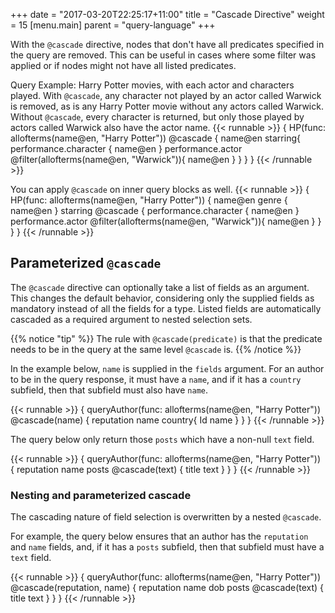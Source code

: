 +++
date = "2017-03-20T22:25:17+11:00"
title = "Cascade Directive"
weight = 15
[menu.main]
    parent = "query-language"
+++

With the `@cascade` directive, nodes that don't have all predicates specified in the query are removed. This can be useful in cases where some filter was applied or if nodes might not have all listed predicates.


Query Example: Harry Potter movies, with each actor and characters played.  With `@cascade`, any character not played by an actor called Warwick is removed, as is any Harry Potter movie without any actors called Warwick.  Without `@cascade`, every character is returned, but only those played by actors called Warwick also have the actor name.
{{< runnable >}}
{
  HP(func: allofterms(name@en, "Harry Potter")) @cascade {
    name@en
    starring{
        performance.character {
          name@en
        }
        performance.actor @filter(allofterms(name@en, "Warwick")){
            name@en
         }
    }
  }
}
{{< /runnable >}}

You can apply `@cascade` on inner query blocks as well.
{{< runnable >}}
{
  HP(func: allofterms(name@en, "Harry Potter")) {
    name@en
    genre {
      name@en
    }
    starring @cascade {
        performance.character {
          name@en
        }
        performance.actor @filter(allofterms(name@en, "Warwick")){
            name@en
         }
    }
  }
}
{{< /runnable >}}

## Parameterized `@cascade`

The `@cascade` directive can optionally take a list of fields as an argument.
This changes the default behavior, considering only the supplied fields as mandatory instead of all the fields for a type.
Listed fields are automatically cascaded as a required argument to nested selection sets.

{{% notice "tip" %}}
The rule with `@cascade(predicate)` is that the predicate needs to be in the query at the same level `@cascade` is.
{{% /notice %}}

In the example below, `name` is supplied in the `fields` argument. For an author to be in the query response, it must have a `name`, and if it has a `country` subfield, then that subfield must also have `name`.

{{< runnable >}}
{
    queryAuthor(func: allofterms(name@en, "Harry Potter")) @cascade(name) {
        reputation
        name
        country{
           Id
           name
        }
    }
}
{{< /runnable >}}

The query below only return those `posts` which have a non-null `text` field.

{{< runnable >}}
{
    queryAuthor(func: allofterms(name@en, "Harry Potter")) {
        reputation
        name
        posts @cascade(text) {
           title
           text
        }
    }
}
{{< /runnable >}}

### Nesting and parameterized cascade

The cascading nature of field selection is overwritten by a nested `@cascade`.

For example, the query below ensures that an author has the `reputation` and `name` fields, and, if it has a `posts` subfield, then that subfield must have a `text` field.

{{< runnable >}}
{
    queryAuthor(func: allofterms(name@en, "Harry Potter")) @cascade(reputation, name) {
        reputation
        name
        dob
        posts @cascade(text) {
            title
            text
        }
    }
}
{{< /runnable >}}
